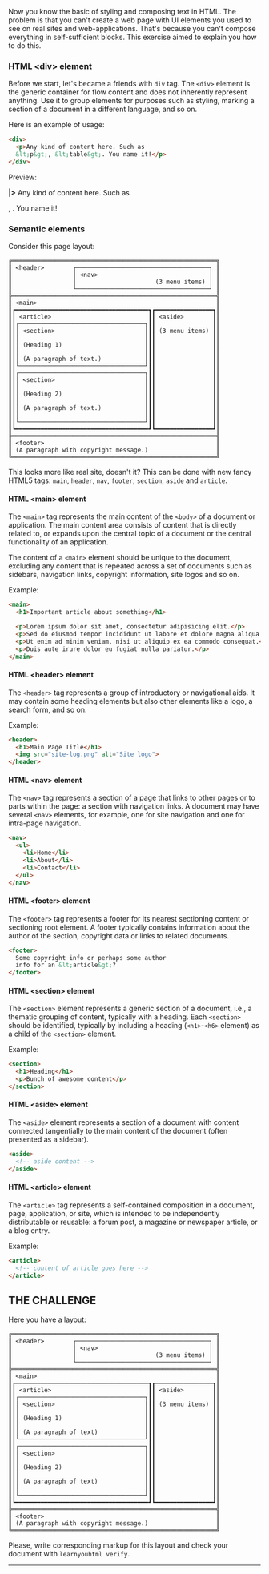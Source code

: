 Now you know the basic of styling and composing text in HTML. The problem is that you can't create a web page with UI elements you used to see on real sites and web-applications. That's because you can't compose everything in self-sufficient blocks. This exercise aimed to explain you how to do this.

### HTML &lt;div&gt; element

Before we start, let's became a friends with `div` tag. The `<div>` element is the generic container for flow content and does not inherently represent anything. Use it to group elements for purposes such as styling, marking a section of a document in a different language, and so on.

Here is an example of usage:

```html
<div>
  <p>Any kind of content here. Such as
  &lt;p&gt;, &lt;table&gt;. You name it!</p>
</div>
```

Preview:

**|>** Any kind of content here. Such as <p>, <table>. You name it!

### Semantic elements

Consider this page layout:

```
╔═════════════════════════════════════════════════════════╗
║ <header>        ┌─────────────────────────────────────┐ ║
║                 │ <nav>                               │ ║
║                 │                      (3 menu items) │ ║
║                 └─────────────────────────────────────┘ ║
╠═════════════════════════════════════════════════════════╣
║ <main>                                                  ║
║┏━━━━━━━━━━━━━━━━━━━━━━━━━━━━━━━━━━━━━┓┏━━━━━━━━━━━━━━━━┓║
║┃ <article>                           ┃┃ <aside>        ┃║
║┃┌───────────────────────────────────┐┃┃                ┃║
║┃│ <section>                         │┃┃ (3 menu items) ┃║
║┃│                                   │┃┃                ┃║
║┃│ (Heading 1)                       │┃┃                ┃║
║┃│                                   │┃┃                ┃║
║┃│ (A paragraph of text.)            │┃┃                ┃║
║┃└───────────────────────────────────┘┃┃                ┃║
║┃┌───────────────────────────────────┐┃┃                ┃║
║┃│ <section>                         │┃┃                ┃║
║┃│                                   │┃┃                ┃║
║┃│ (Heading 2)                       │┃┃                ┃║
║┃│                                   │┃┃                ┃║
║┃│ (A paragraph of text.)            │┃┃                ┃║
║┃│                                   │┃┃                ┃║
║┃└───────────────────────────────────┘┃┃                ┃║
║┗━━━━━━━━━━━━━━━━━━━━━━━━━━━━━━━━━━━━━┛┗━━━━━━━━━━━━━━━━┛║
╠═════════════════════════════════════════════════════════╣
║ <footer>                                                ║
║ (A paragraph with copyright message.)                   ║
╚═════════════════════════════════════════════════════════╝
```

This looks more like real site, doesn't it? This can be done with new fancy HTML5 tags: `main`, `header`, `nav`, `footer`, `section`, `aside` and `article`.

#### HTML &lt;main&gt; element

The `<main>` tag represents the main content of the `<body>` of a document or application. The main content area consists of content that is directly related to, or expands upon the central topic of a document or the central functionality of an application.

The content of a `<main>` element should be unique to the document, excluding any content that is repeated across a set of documents such as sidebars, navigation links, copyright information, site logos and so on.

Example:

```html
<main>
  <h1>Important article about something</h1>

  <p>Lorem ipsum dolor sit amet, consectetur adipisicing elit.</p>
  <p>Sed do eiusmod tempor incididunt ut labore et dolore magna aliqua.</p>
  <p>Ut enim ad minim veniam, nisi ut aliquip ex ea commodo consequat.</p>
  <p>Duis aute irure dolor eu fugiat nulla pariatur.</p>
</main>
```

#### HTML &lt;header&gt; element

The `<header>` tag represents a group of introductory or navigational aids. It may contain some heading elements but also other elements like a logo, a search form, and so on.

Example:

```html
<header>
  <h1>Main Page Title</h1>
  <img src="site-log.png" alt="Site logo">
</header>
```

#### HTML &lt;nav&gt; element

The `<nav>` tag represents a section of a page that links to other pages or to parts within the page: a section with navigation links. A document may have several `<nav>` elements, for example, one for site navigation and one for intra-page navigation.

```html
<nav>
  <ul>
    <li>Home</li>
    <li>About</li>
    <li>Contact</li>
  </ul>
</nav>
```

#### HTML &lt;footer&gt; element

The `<footer>` tag represents a footer for its nearest sectioning content or sectioning root element. A footer typically contains information about the author of the section, copyright data or links to related documents.

```html
<footer>
  Some copyright info or perhaps some author
  info for an &lt;article&gt;?
</footer>
```

#### HTML &lt;section&gt; element

The `<section>` element represents a generic section of a document, i.e., a thematic grouping of content, typically with a heading. Each `<section>` should be identified, typically by including a heading (`<h1>`-`<h6>` element) as a child of the `<section>` element.

Example:

```html
<section>
  <h1>Heading</h1>
  <p>Bunch of awesome content</p>
</section>
```

#### HTML &lt;aside&gt; element

The `<aside>` element represents a section of a document with content connected tangentially to the main content of the document (often presented as a sidebar).

```html
<aside>
  <!-- aside content -->
</aside>
```

#### HTML &lt;article&gt; element

The `<article>` tag represents a self-contained composition in a document, page, application, or site, which is intended to be independently distributable or reusable: a forum post, a magazine or newspaper article, or a blog entry.

Example:

```html
<article>
  <!-- content of article goes here -->
</article>
```

## THE CHALLENGE

Here you have a layout:

```
╔═════════════════════════════════════════════════════════╗
║ <header>        ┌─────────────────────────────────────┐ ║
║                 │ <nav>                               │ ║
║                 │                      (3 menu items) │ ║
║                 └─────────────────────────────────────┘ ║
╠═════════════════════════════════════════════════════════╣
║ <main>                                                  ║
║┏━━━━━━━━━━━━━━━━━━━━━━━━━━━━━━━━━━━━━┓┏━━━━━━━━━━━━━━━━┓║
║┃ <article>                           ┃┃ <aside>        ┃║
║┃┌───────────────────────────────────┐┃┃                ┃║
║┃│ <section>                         │┃┃ (3 menu items) ┃║
║┃│                                   │┃┃                ┃║
║┃│ (Heading 1)                       │┃┃                ┃║
║┃│                                   │┃┃                ┃║
║┃│ (A paragraph of text)             │┃┃                ┃║
║┃└───────────────────────────────────┘┃┃                ┃║
║┃┌───────────────────────────────────┐┃┃                ┃║
║┃│ <section>                         │┃┃                ┃║
║┃│                                   │┃┃                ┃║
║┃│ (Heading 2)                       │┃┃                ┃║
║┃│                                   │┃┃                ┃║
║┃│ (A paragraph of text)             │┃┃                ┃║
║┃│                                   │┃┃                ┃║
║┃└───────────────────────────────────┘┃┃                ┃║
║┗━━━━━━━━━━━━━━━━━━━━━━━━━━━━━━━━━━━━━┛┗━━━━━━━━━━━━━━━━┛║
╠═════════════════════════════════════════════════════════╣
║ <footer>                                                ║
║ (A paragraph with copyright message.)                   ║
╚═════════════════════════════════════════════════════════╝
```

Please, write corresponding markup for this layout and check your document with `learnyouhtml verify`.

---
